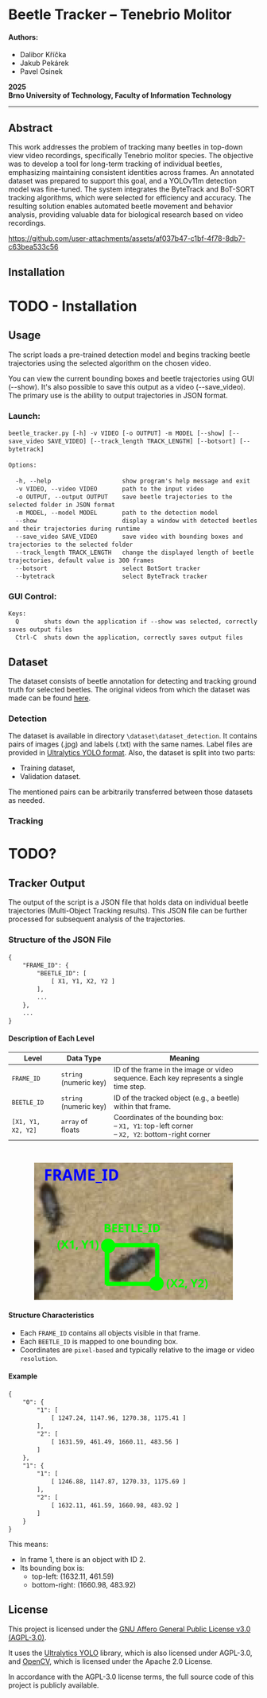 # Beetle Tracker – Tenebrio Molitor

#### Authors:
- Dalibor Kříčka
- Jakub Pekárek
- Pavel Osinek


**2025**  
**Brno University of Technology, Faculty of Information Technology**

---

## Abstract
This work addresses the problem of tracking many beetles in top-down view video recordings, specifically Tenebrio molitor species. The objective was to develop a tool for long-term tracking of individual beetles, emphasizing maintaining consistent identities across frames. An annotated dataset was prepared to support this goal, and a YOLOv11m detection model was fine-tuned. The system integrates the ByteTrack and BoT-SORT tracking algorithms, which were selected for efficiency and accuracy. The resulting solution enables automated beetle movement and behavior analysis, providing valuable data for biological research based on video recordings.



https://github.com/user-attachments/assets/af037b47-c1bf-4f78-8db7-c63bea533c56


## Installation

# TODO - Installation

## Usage
The script loads a pre-trained detection model and begins tracking beetle trajectories using the selected algorithm on the chosen video. 

You can view the current bounding boxes and beetle trajectories using GUI (--show). It's also possible to save this output as a video (--save_video). The primary use is the ability to output trajectories in JSON format.

### Launch:
```
beetle_tracker.py [-h] -v VIDEO [-o OUTPUT] -m MODEL [--show] [--save_video SAVE_VIDEO] [--track_length TRACK_LENGTH] [--botsort] [--bytetrack]

Options:

  -h, --help                    show program's help message and exit
  -v VIDEO, --video VIDEO       path to the input video
  -o OUTPUT, --output OUTPUT    save beetle trajectories to the selected folder in JSON format
  -m MODEL, --model MODEL       path to the detection model
  --show                        display a window with detected beetles and their trajectories during runtime
  --save_video SAVE_VIDEO       save video with bounding boxes and trajectories to the selected folder
  --track_length TRACK_LENGTH   change the displayed length of beetle trajectories, default value is 300 frames
  --botsort                     select BotSort tracker
  --bytetrack                   select ByteTrack tracker
```

### GUI Control:
```
Keys:
  Q       shuts down the application if --show was selected, correctly saves output files
  Ctrl-C  shuts down the application, correctly saves output files
```

## Dataset
The dataset consists of beetle annotation for detecting and tracking ground truth for selected beetles. The original videos from which the dataset was made can be found [here](https://drive.google.com/drive/folders/1AGtzvynBpuv33AhRac9ugMWajBD0TyCq?usp=sharing).

### Detection

The dataset is available in directory `\dataset\dataset_detection`. It contains pairs of images (.jpg) and labels (.txt) with the same names. Label files are provided in [Ultralytics YOLO format](https://docs.ultralytics.com/datasets/detect/). Also, the dataset is split into two parts:
- Training dataset,
- Validation dataset.

The mentioned pairs can be arbitrarily transferred between those datasets as needed.

### Tracking

# TODO?

## Tracker Output
The output of the script is a JSON file that holds data on individual beetle trajectories (Multi-Object Tracking results). This JSON file can be further processed for subsequent analysis of the trajectories.

### Structure of the JSON File


```
{
    "FRAME_ID": {
        "BEETLE_ID": [
            [ X1, Y1, X2, Y2 ]
        ],
        ...
    },
    ...
}
```
  
  
#### Description of Each Level
  
| Level              | Data Type         | Meaning                                                                 |
|--------------------|-------------------|-------------------------------------------------------------------------|
| `FRAME_ID`         | `string` (numeric key) | ID of the frame in the image or video sequence. Each key represents a single time step. |
| `BEETLE_ID`        | `string` (numeric key) | ID of the tracked object (e.g., a beetle) within that frame.           |
| `[X1, Y1, X2, Y2]` | `array` of floats  | Coordinates of the bounding box: <br>– `X1, Y1`: top-left corner <br>– `X2, Y2`: bottom-right corner |

<p>&nbsp;</p>
<p align="center">
  <img src="imgs/beetle_bbox.png" alt="Popis obrázku" width="400"/>
</p>


#### Structure Characteristics

- Each `FRAME_ID` contains all objects visible in that frame.
- Each `BEETLE_ID` is mapped to one bounding box.
- Coordinates are `pixel-based` and typically relative to the image or video `resolution`.


#### Example

```
{
    "0": {
        "1": [
            [ 1247.24, 1147.96, 1270.38, 1175.41 ]
        ],
        "2": [
            [ 1631.59, 461.49, 1660.11, 483.56 ]
        ]
    },
    "1": {
        "1": [
            [ 1246.88, 1147.87, 1270.33, 1175.69 ]
        ],
        "2": [
            [ 1632.11, 461.59, 1660.98, 483.92 ]
        ]
    }
}
```

This means:

- In frame 1, there is an object with ID 2.
- Its bounding box is:
   - top-left: (1632.11, 461.59)
   - bottom-right: (1660.98, 483.92)

## License

This project is licensed under the [GNU Affero General Public License v3.0 (AGPL-3.0)](https://www.gnu.org/licenses/agpl-3.0.html).

It uses the [Ultralytics YOLO](https://www.ultralytics.com/yolo) library, which is also licensed under AGPL-3.0, and [OpenCV](https://opencv.org/), which is licensed under the Apache 2.0 License.

In accordance with the AGPL-3.0 license terms, the full source code of this project is publicly available.

